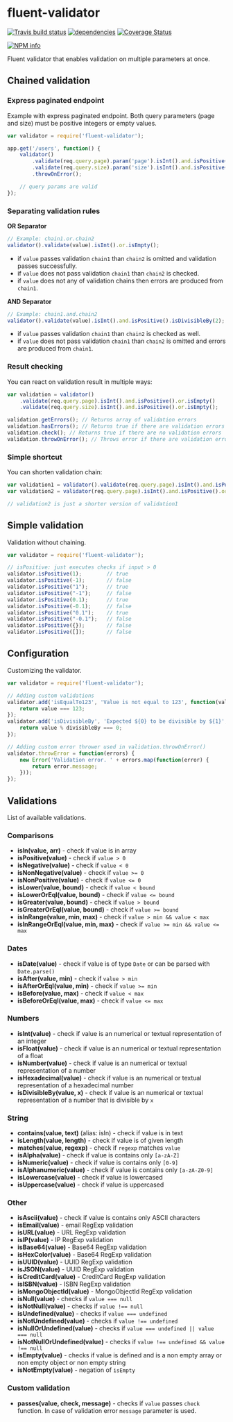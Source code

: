 # fluent-validator

[![Travis build status](https://travis-ci.org/coditorium/nodejs-fluent-validator.png?branch=master)](https://travis-ci.org/coditorium/nodejs-fluent-validator)
[![dependencies](https://david-dm.org/coditorium/nodejs-fluent-validator.png)](https://david-dm.org/coditorium/nodejs-fluent-validator)
[![Coverage Status](https://coveralls.io/repos/coditorium/nodejs-fluent-validator/badge.svg)](https://coveralls.io/r/coditorium/nodejs-fluent-validator)

[![NPM info](https://nodei.co/npm/fluent-validator.png?downloads=true)](https://www.npmjs.com/package/fluent-validator)

Fluent validator that enables validation on multiple parameters at once.

## Chained validation

### Express paginated endpoint

Example with express paginated endpoint.
Both query parameters (page and size) must be positive integers or empty values.

``` javascript
var validator = require('fluent-validator');

app.get('/users', function() {
	validator()
		.validate(req.query.page).param('page').isInt().and.isPositive().or.isEmpty()
		.validate(req.query.size).param('size').isInt().and.isPositive().or.isEmpty()
		.throwOnError();

	// query params are valid
});
```

### Separating validation rules

**OR Separator**
``` javascript
// Example: chain1.or.chain2
validator().validate(value).isInt().or.isEmpty();
```

- if `value` passes validation `chain1` than `chain2` is omitted and validation passes successfully.
- if `value` does not pass validation `chain1` than `chain2` is checked.
- if `value` does not any of validation chains then errors are produced from `chain1`.


**AND Separator**

``` javascript
// Example: chain1.and.chain2
validator().validate(value).isInt().and.isPositive().isDivisibleBy(2);
```

- if `value` passes validation `chain1` than `chain2` is checked as well.
- if `value` does not pass validation `chain1` than `chain2` is omitted and errors are produced from `chain1`.

### Result checking

You can react on validation result in multiple ways:
``` javascript
var validation = validator()
	.validate(req.query.page).isInt().and.isPositive().or.isEmpty()
	.validate(req.query.size).isInt().and.isPositive().or.isEmpty();

validation.getErrors(); // Returns array of validation errors
validation.hasErrors(); // Returns true if there are validation errors
validation.check(); // Returns true if there are no validation errors
validation.throwOnError(); // Throws error if there are validation errors.
```

### Simple shortcut

You can shorten validation chain:
``` javascript
var validation1 = validator().validate(req.query.page).isInt().and.isPositive().or.isEmpty();
var validation2 = validator(req.query.page).isInt().and.isPositive().or.isEmpty();

// validation2 is just a shorter version of validation1

```

## Simple validation

Validation without chaining.

``` javascript
var validator = require('fluent-validator');

// isPositive: just executes checks if input > 0
validator.isPositive(1);		// true
validator.isPositive(-1);		// false
validator.isPositive("1");		// true
validator.isPositive("-1");		// false
validator.isPositive(0.1);		// true
validator.isPositive(-0.1);		// false
validator.isPositive("0.1");	// true
validator.isPositive("-0.1");	// false
validator.isPositive({});		// false
validator.isPositive([]);		// false
```

## Configuration

Customizing the validator.

``` javascript
var validator = require('fluent-validator');

// Adding custom validations
validator.add('isEqualTo123', 'Value is not equal to 123', function(value) {
	return value === 123;
});
validator.add('isDivisibleBy', 'Expected ${0} to be divisible by ${1}', function(value, divisibleBy) {
	return value % divisibleBy === 0;
});

// Adding custom error thrower used in validation.throwOnError()
validator.throwError = function(errors) {
	new Error('Validation error. ' + errors.map(function(error) {
		return error.message;
	}));
});
```

## Validations

List of available validations.

### Comparisons

- **isIn(value, arr)** - check if value is in array
- **isPositive(value)** - check if `value > 0`
- **isNegative(value)** - check if `value < 0`
- **isNonNegative(value)** - check if `value >= 0`
- **isNonPositive(value)** - check if `value <= 0`
- **isLower(value, bound)** - check if `value < bound`
- **isLowerOrEql(value, bound)** - check if `value <= bound`
- **isGreater(value, bound)** - check if `value > bound`
- **isGreaterOrEql(value, bound)** - check if `value >= bound`
- **isInRange(value, min, max)** - check if `value > min && value < max`
- **isInRangeOrEql(value, min, max)** - check if `value >= min && value <= max`

### Dates

- **isDate(value)** - check if value is of type `Date` or can be parsed with `Date.parse()`
- **isAfter(value, min)** - check if `value > min`
- **isAfterOrEql(value, min)** - check if `value >= min`
- **isBefore(value, max)** - check if `value < max`
- **isBeforeOrEql(value, max)** - check if `value <= max`

### Numbers

- **isInt(value)** - check if value is an numerical or textual representation of an integer
- **isFloat(value)** - check if value is an numerical or textual representation of a float
- **isNumber(value)** - check if value is an numerical or textual representation of a number
- **isHexadecimal(value)** - check if value is an numerical or textual representation of a hexadecimal number
- **isDivisibleBy(value, x)** - check if value is an numerical or textual representation of a number that is divisible by `x`

### String

- **contains(value, text)** (alias: isIn) - check if value is in text
- **isLength(value, length)** - check if value is of given length
- **matches(value, regexp)** - check if `regexp` matches `value`
- **isAlpha(value)** - check if value is contains only `[a-zA-Z]`
- **isNumeric(value)** - check if value is contains only `[0-9]`
- **isAlphanumeric(value)** - check if value is contains only `[a-zA-Z0-9]`
- **isLowercase(value)** - check if value is lowercased
- **isUppercase(value)** - check if value is uppercased

### Other

- **isAscii(value)** - check if value is contains only ASCII characters
- **isEmail(value)** - email RegExp validation
- **isURL(value)** - URL RegExp validation
- **isIP(value)** - IP RegExp validation
- **isBase64(value)** - Base64 RegExp validation
- **isHexColor(value)** - Base64 RegExp validation
- **isUUID(value)** - UUID RegExp validation
- **isJSON(value)** - UUID RegExp validation
- **isCreditCard(value)** - CreditCard RegExp validation
- **isISBN(value)** - ISBN RegExp validation
- **isMongoObjectId(value)** - MongoObjectId RegExp validation
- **isNull(value)** - checks if `value === null`
- **isNotNull(value)** - checks if `value !== null`
- **isUndefined(value)** - checks if `value === undefined`
- **isNotUndefined(value)** - checks if `value !== undefined`
- **isNullOrUndefined(value)** - checks if `value === undefined || value === null`
- **isNotNullOrUndefined(value)** - checks if `value !== undefined && value !== null`
- **isEmpty(value)** - checks if value is defined and is a non empty array or non empty object or non empty string
- **isNotEmpty(value)** - negation of `isEmpty`

### Custom validation

- **passes(value, check, message)** - checks if `value` passes `check` function. In case of validation error `message` parameter is used.
